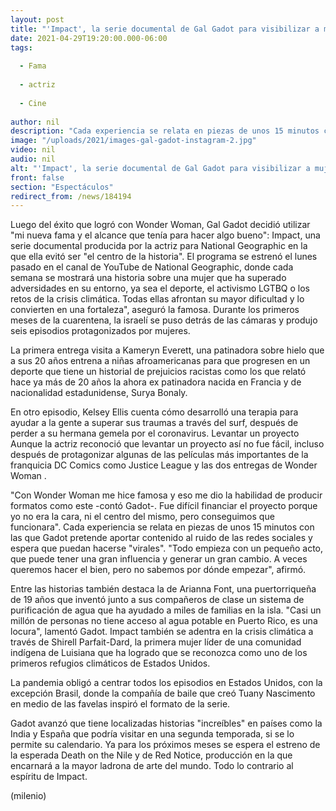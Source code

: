 ```yaml
---
layout: post
title: "'Impact', la serie documental de Gal Gadot para visibilizar a mujeres que superan adversidades"
date: 2021-04-29T19:20:00.000-06:00
tags:
  
  - Fama
  
  - actriz
  
  - Cine
  
author: nil
description: "Cada experiencia se relata en piezas de unos 15 minutos con las que Gadot pretende aportar contenido valioso al 'ruido' de las redes sociales. "
image: "/uploads/2021/images-gal-gadot-instagram-2.jpg"
video: nil
audio: nil
alt: "'Impact', la serie documental de Gal Gadot para visibilizar a mujeres que superan adversidades"
front: false
section: "Espectáculos"
redirect_from: /news/184194
---
```


Luego del éxito que logró con Wonder Woman, Gal Gadot decidió utilizar "mi nueva fama y el alcance que tenía para hacer algo bueno": Impact, una serie documental producida por la actriz para National Geographic en la que ella evitó ser "el centro de la historia". El programa se estrenó el lunes pasado en el canal de YouTube de National Geographic, donde cada semana se mostrará una historia sobre una mujer que ha superado adversidades en su entorno, ya sea el deporte, el activismo LGTBQ o los retos de la crisis climática. 
Todas ellas afrontan su mayor dificultad y lo convierten en una fortaleza", aseguró la famosa. Durante los primeros meses de la cuarentena, la israelí se puso detrás de las cámaras y produjo seis episodios protagonizados por mujeres. 

La primera entrega visita a Kameryn Everett, una patinadora sobre hielo que a sus 20 años entrena a niñas afroamericanas para que progresen en un deporte que tiene un historial de prejuicios racistas como los que relató hace ya más de 20 años la ahora ex patinadora nacida en Francia y de nacionalidad estadunidense, Surya Bonaly. 

En otro episodio, Kelsey Ellis cuenta cómo desarrolló una terapia para ayudar a la gente a superar sus traumas a través del surf, después de perder a su hermana gemela por el coronavirus. Levantar un proyecto Aunque la actriz reconoció que levantar un proyecto así no fue fácil, incluso después de protagonizar algunas de las películas más importantes de la franquicia DC Comics como Justice League y las dos entregas de Wonder Woman .

"Con Wonder Woman me hice famosa y eso me dio la habilidad de producir formatos como este -contó Gadot-. Fue difícil financiar el proyecto porque yo no era la cara, ni el centro del mismo, pero conseguimos que funcionara". Cada experiencia se relata en piezas de unos 15 minutos con las que Gadot pretende aportar contenido al ruido de las redes sociales y espera que puedan hacerse "virales". "Todo empieza con un pequeño acto, que puede tener una gran influencia y generar un gran cambio. A veces queremos hacer el bien, pero no sabemos por dónde empezar", afirmó. 

Entre las historias también destaca la de Arianna Font, una puertorriqueña de 19 años que inventó junto a sus compañeros de clase un sistema de purificación de agua que ha ayudado a miles de familias en la isla. "Casi un millón de personas no tiene acceso al agua potable en Puerto Rico, es una locura", lamentó Gadot. Impact también se adentra en la crisis climática a través de Shirell Parfait-Dard, la primera mujer líder de una comunidad indígena de Luisiana que ha logrado que se reconozca como uno de los primeros refugios climáticos de Estados Unidos. 

La pandemia obligó a centrar todos los episodios en Estados Unidos, con la excepción Brasil, donde la compañía de baile que creó Tuany Nascimento en medio de las favelas inspiró el formato de la serie. 

Gadot avanzó que tiene localizadas historias "increíbles" en países como la India y España que podría visitar en una segunda temporada, si se lo permite su calendario. Ya para los próximos meses se espera el estreno de la esperada Death on the Nile y de Red Notice, producción en la que encarnará a la mayor ladrona de arte del mundo. Todo lo contrario al espíritu de Impact. 

(milenio)
